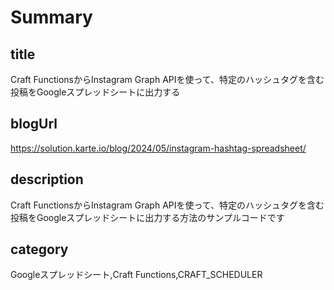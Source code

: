 # Summary

## title

Craft FunctionsからInstagram Graph APIを使って、特定のハッシュタグを含む投稿をGoogleスプレッドシートに出力する

## blogUrl

https://solution.karte.io/blog/2024/05/instagram-hashtag-spreadsheet/

## description

Craft FunctionsからInstagram Graph APIを使って、特定のハッシュタグを含む投稿をGoogleスプレッドシートに出力する方法のサンプルコードです

## category

Googleスプレッドシート,Craft Functions,CRAFT_SCHEDULER